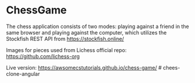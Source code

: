 # ChessGame

The chess application consists of two modes: playing against a friend in the same browser and playing against the computer, which utilizes the Stockfish REST API from https://stockfish.online/

Images for pieces used from Lichess official repo: https://github.com/lichess-org

Live version: https://awsomecstutorials.github.io/chess-game/
#   c h e e s - c l o n e - a n g u l a r  
 